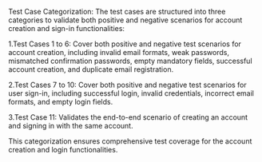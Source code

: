 Test Case Categorization:
The test cases are structured into three categories to validate both positive and negative scenarios for account creation and sign-in functionalities:

1.Test Cases 1 to 6: Cover both positive and negative test scenarios for account creation, including invalid email formats, weak passwords, mismatched confirmation passwords, empty mandatory fields, successful account creation, and duplicate email registration.

2.Test Cases 7 to 10: Cover both positive and negative test scenarios for user sign-in, including successful login, invalid credentials, incorrect email formats, and empty login fields.

3.Test Case 11: Validates the end-to-end scenario of creating an account and signing in with the same account.

This categorization ensures comprehensive test coverage for the account creation and login functionalities.
